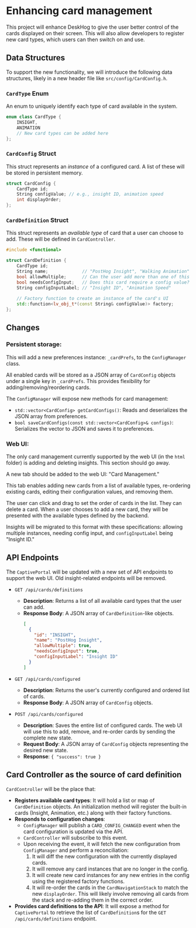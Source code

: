 # Enhancing card management

This project will enhance DeskHog to give the user better control of the cards displayed on their screen. This will also allow developers to register new card types, which users can then switch on and use.

## Data Structures

To support the new functionality, we will introduce the following data structures, likely in a new header file like `src/config/CardConfig.h`.

### `CardType` Enum

An enum to uniquely identify each type of card available in the system.

```cpp
enum class CardType {
    INSIGHT,
    ANIMATION
    // New card types can be added here
};
```

### `CardConfig` Struct

This struct represents an *instance* of a configured card. A list of these will be stored in persistent memory.

```cpp
struct CardConfig {
    CardType id;
    String configValue; // e.g., insight ID, animation speed
    int displayOrder;
};
```

### `CardDefinition` Struct

This struct represents an *available type* of card that a user can choose to add. These will be defined in `CardController`.

```cpp
#include <functional>

struct CardDefinition {
    CardType id;
    String name;             // "PostHog Insight", "Walking Animation"
    bool allowMultiple;      // Can the user add more than one of this card type?
    bool needsConfigInput;   // Does this card require a config value?
    String configInputLabel; // "Insight ID", "Animation Speed"
    
    // Factory function to create an instance of the card's UI
    std::function<lv_obj_t*(const String& configValue)> factory;
};
```

## Changes

### Persistent storage:

This will add a new preferences instance: `_cardPrefs`, to the `ConfigManager` class.

All enabled cards will be stored as a JSON array of `CardConfig` objects under a single key in `_cardPrefs`. This provides flexibility for adding/removing/reordering cards.

The `ConfigManager` will expose new methods for card management:
- `std::vector<CardConfig> getCardConfigs()`: Reads and deserializes the JSON array from preferences.
- `bool saveCardConfigs(const std::vector<CardConfig>& configs)`: Serializes the vector to JSON and saves it to preferences.

### Web UI:

The only card management currently supported by the web UI (in the `html` folder) is adding and deleting insights. This section should go away. 

A new tab should be added to the web UI: "Card Management."

This tab enables adding new cards from a list of available types, re-ordering existing cards, editing their configuration values, and removing them.

The user can click and drag to set the order of cards in the list. They can delete a card. When a user chooses to add a new card, they will be presented with the available types defined by the backend.

Insights will be migrated to this format with these specifications: allowing multiple instances, needing config input, and `configInputLabel` being "Insight ID."

## API Endpoints

The `CaptivePortal` will be updated with a new set of API endpoints to support the web UI. Old insight-related endpoints will be removed.

- `GET /api/cards/definitions`
  - **Description**: Returns a list of all available card types that the user can add.
  - **Response Body**: A JSON array of `CardDefinition`-like objects.
    ```json
    [
      {
        "id": "INSIGHT",
        "name": "PostHog Insight",
        "allowMultiple": true,
        "needsConfigInput": true,
        "configInputLabel": "Insight ID"
      }
    ]
    ```

- `GET /api/cards/configured`
  - **Description**: Returns the user's currently configured and ordered list of cards.
  - **Response Body**: A JSON array of `CardConfig` objects.

- `POST /api/cards/configured`
  - **Description**: Saves the entire list of configured cards. The web UI will use this to add, remove, and re-order cards by sending the complete new state.
  - **Request Body**: A JSON array of `CardConfig` objects representing the desired new state.
  - **Response**: `{ "success": true }`

## Card Controller as the source of card definition

`CardController` will be the place that:
- **Registers available card types**: It will hold a list or map of `CardDefinition` objects. An initialization method will register the built-in cards (Insight, Animation, etc.) along with their factory functions.
- **Responds to configuration changes**:
  - `ConfigManager` will publish a `CARD_CONFIG_CHANGED` event when the card configuration is updated via the API.
  - `CardController` will subscribe to this event.
  - Upon receiving the event, it will fetch the new configuration from `ConfigManager` and perform a reconciliation:
    1. It will diff the new configuration with the currently displayed cards.
    2. It will remove any card instances that are no longer in the config.
    3. It will create new card instances for any new entries in the config using the registered factory functions.
    4. It will re-order the cards in the `CardNavigationStack` to match the new `displayOrder`. This will likely involve removing all cards from the stack and re-adding them in the correct order.
- **Provides card definitions to the API**: It will expose a method for `CaptivePortal` to retrieve the list of `CardDefinition`s for the `GET /api/cards/definitions` endpoint.